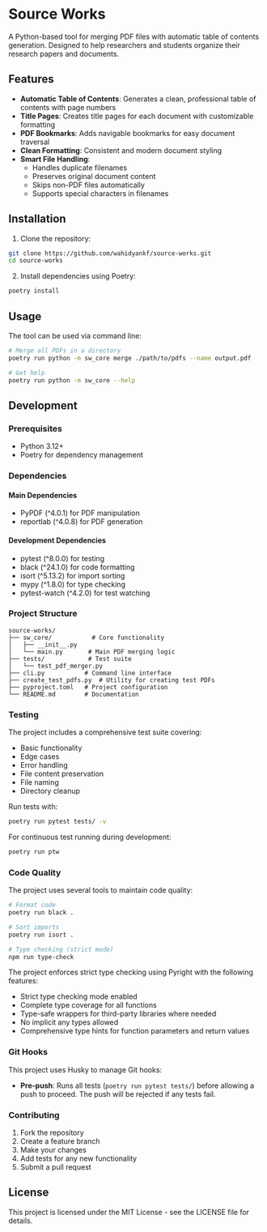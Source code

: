 # Source Works

A Python-based tool for merging PDF files with automatic table of contents generation. Designed to help researchers and students organize their research papers and documents.

## Features

- **Automatic Table of Contents**: Generates a clean, professional table of contents with page numbers
- **Title Pages**: Creates title pages for each document with customizable formatting
- **PDF Bookmarks**: Adds navigable bookmarks for easy document traversal
- **Clean Formatting**: Consistent and modern document styling
- **Smart File Handling**:
  - Handles duplicate filenames
  - Preserves original document content
  - Skips non-PDF files automatically
  - Supports special characters in filenames

## Installation

1. Clone the repository:

```bash
git clone https://github.com/wahidyankf/source-works.git
cd source-works
```

2. Install dependencies using Poetry:

```bash
poetry install
```

## Usage

The tool can be used via command line:

```bash
# Merge all PDFs in a directory
poetry run python -m sw_core merge ./path/to/pdfs --name output.pdf

# Get help
poetry run python -m sw_core --help
```

## Development

### Prerequisites

- Python 3.12+
- Poetry for dependency management

### Dependencies

#### Main Dependencies

- PyPDF (^4.0.1) for PDF manipulation
- reportlab (^4.0.8) for PDF generation

#### Development Dependencies

- pytest (^8.0.0) for testing
- black (^24.1.0) for code formatting
- isort (^5.13.2) for import sorting
- mypy (^1.8.0) for type checking
- pytest-watch (^4.2.0) for test watching

### Project Structure

```
source-works/
├── sw_core/           # Core functionality
│   ├── __init__.py
│   └── main.py       # Main PDF merging logic
├── tests/            # Test suite
│   └── test_pdf_merger.py
├── cli.py           # Command line interface
├── create_test_pdfs.py  # Utility for creating test PDFs
├── pyproject.toml   # Project configuration
└── README.md        # Documentation
```

### Testing

The project includes a comprehensive test suite covering:

- Basic functionality
- Edge cases
- Error handling
- File content preservation
- File naming
- Directory cleanup

Run tests with:

```bash
poetry run pytest tests/ -v
```

For continuous test running during development:

```bash
poetry run ptw
```

### Code Quality

The project uses several tools to maintain code quality:

```bash
# Format code
poetry run black .

# Sort imports
poetry run isort .

# Type checking (strict mode)
npm run type-check
```

The project enforces strict type checking using Pyright with the following features:

- Strict type checking mode enabled
- Complete type coverage for all functions
- Type-safe wrappers for third-party libraries where needed
- No implicit any types allowed
- Comprehensive type hints for function parameters and return values

### Git Hooks

This project uses Husky to manage Git hooks:

- **Pre-push**: Runs all tests (`poetry run pytest tests/`) before allowing a push to proceed. The push will be rejected if any tests fail.

### Contributing

1. Fork the repository
2. Create a feature branch
3. Make your changes
4. Add tests for any new functionality
5. Submit a pull request

## License

This project is licensed under the MIT License - see the LICENSE file for details.
